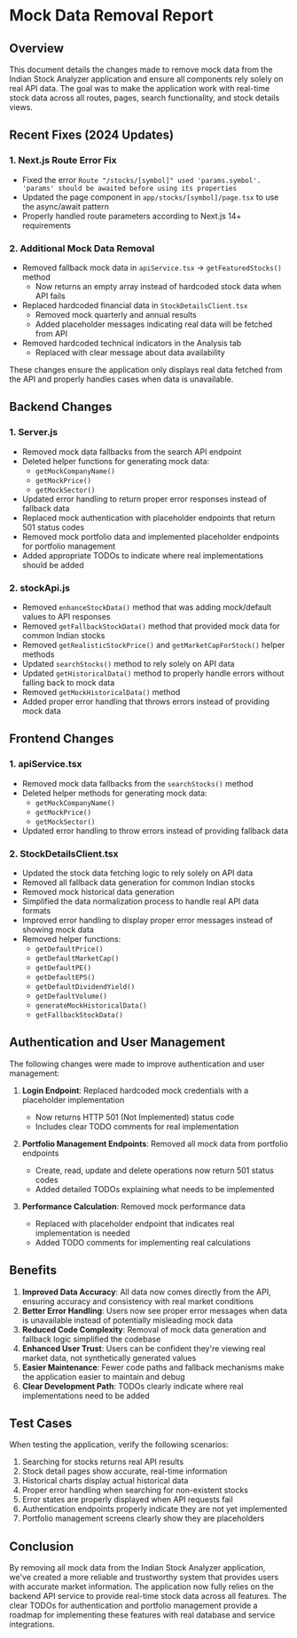 # Mock Data Removal Report

## Overview

This document details the changes made to remove mock data from the Indian Stock Analyzer application and ensure all components rely solely on real API data. The goal was to make the application work with real-time stock data across all routes, pages, search functionality, and stock details views.

## Recent Fixes (2024 Updates)

### 1. Next.js Route Error Fix

- Fixed the error `Route "/stocks/[symbol]" used 'params.symbol'. 'params' should be awaited before using its properties`
- Updated the page component in `app/stocks/[symbol]/page.tsx` to use the async/await pattern
- Properly handled route parameters according to Next.js 14+ requirements

### 2. Additional Mock Data Removal

- Removed fallback mock data in `apiService.tsx` -> `getFeaturedStocks()` method
  - Now returns an empty array instead of hardcoded stock data when API fails
- Replaced hardcoded financial data in `StockDetailsClient.tsx`
  - Removed mock quarterly and annual results
  - Added placeholder messages indicating real data will be fetched from API
- Removed hardcoded technical indicators in the Analysis tab
  - Replaced with clear message about data availability
  
These changes ensure the application only displays real data fetched from the API and properly handles cases when data is unavailable.

## Backend Changes

### 1. Server.js

- Removed mock data fallbacks from the search API endpoint
- Deleted helper functions for generating mock data:
  - `getMockCompanyName()`
  - `getMockPrice()`
  - `getMockSector()`
- Updated error handling to return proper error responses instead of fallback data
- Replaced mock authentication with placeholder endpoints that return 501 status codes
- Removed mock portfolio data and implemented placeholder endpoints for portfolio management
- Added appropriate TODOs to indicate where real implementations should be added

### 2. stockApi.js

- Removed `enhanceStockData()` method that was adding mock/default values to API responses
- Removed `getFallbackStockData()` method that provided mock data for common Indian stocks
- Removed `getRealisticStockPrice()` and `getMarketCapForStock()` helper methods
- Updated `searchStocks()` method to rely solely on API data
- Updated `getHistoricalData()` method to properly handle errors without falling back to mock data
- Removed `getMockHistoricalData()` method
- Added proper error handling that throws errors instead of providing mock data

## Frontend Changes

### 1. apiService.tsx

- Removed mock data fallbacks from the `searchStocks()` method
- Deleted helper methods for generating mock data:
  - `getMockCompanyName()`
  - `getMockPrice()`
  - `getMockSector()`
- Updated error handling to throw errors instead of providing fallback data

### 2. StockDetailsClient.tsx

- Updated the stock data fetching logic to rely solely on API data
- Removed all fallback data generation for common Indian stocks
- Removed mock historical data generation
- Simplified the data normalization process to handle real API data formats
- Improved error handling to display proper error messages instead of showing mock data
- Removed helper functions:
  - `getDefaultPrice()`
  - `getDefaultMarketCap()`
  - `getDefaultPE()`
  - `getDefaultEPS()`
  - `getDefaultDividendYield()`
  - `getDefaultVolume()`
  - `generateMockHistoricalData()`
  - `getFallbackStockData()`

## Authentication and User Management

The following changes were made to improve authentication and user management:

1. **Login Endpoint**: Replaced hardcoded mock credentials with a placeholder implementation
   - Now returns HTTP 501 (Not Implemented) status code
   - Includes clear TODO comments for real implementation

2. **Portfolio Management Endpoints**: Removed all mock data from portfolio endpoints
   - Create, read, update and delete operations now return 501 status codes
   - Added detailed TODOs explaining what needs to be implemented

3. **Performance Calculation**: Removed mock performance data
   - Replaced with placeholder endpoint that indicates real implementation is needed
   - Added TODO comments for implementing real calculations

## Benefits

1. **Improved Data Accuracy**: All data now comes directly from the API, ensuring accuracy and consistency with real market conditions
2. **Better Error Handling**: Users now see proper error messages when data is unavailable instead of potentially misleading mock data
3. **Reduced Code Complexity**: Removal of mock data generation and fallback logic simplified the codebase
4. **Enhanced User Trust**: Users can be confident they're viewing real market data, not synthetically generated values
5. **Easier Maintenance**: Fewer code paths and fallback mechanisms make the application easier to maintain and debug
6. **Clear Development Path**: TODOs clearly indicate where real implementations need to be added

## Test Cases

When testing the application, verify the following scenarios:

1. Searching for stocks returns real API results
2. Stock detail pages show accurate, real-time information
3. Historical charts display actual historical data
4. Proper error handling when searching for non-existent stocks
5. Error states are properly displayed when API requests fail
6. Authentication endpoints properly indicate they are not yet implemented
7. Portfolio management screens clearly show they are placeholders

## Conclusion

By removing all mock data from the Indian Stock Analyzer application, we've created a more reliable and trustworthy system that provides users with accurate market information. The application now fully relies on the backend API service to provide real-time stock data across all features. The clear TODOs for authentication and portfolio management provide a roadmap for implementing these features with real database and service integrations. 